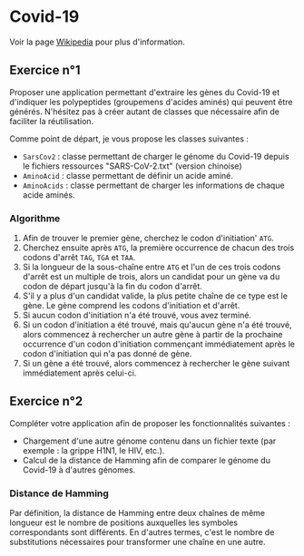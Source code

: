 # Covid-19

Voir la page [Wikipedia](https://fr.wikipedia.org/wiki/Code_génétique) pour plus d'information. 

## Exercice n°1
Proposer une application permettant d'extraire les gènes du Covid-19 et d'indiquer les polypeptides 
(groupemens d'acides aminés) qui peuvent être générés. N'hésitez pas à créer autant de classes que 
nécessaire afin de faciliter la réutilisation.

Comme point de départ, je vous propose les classes suivantes :

- `SarsCov2` : classe permettant de charger le génome du Covid-19 depuis le fichiers ressources "SARS-CoV-2.txt" (version chinoise)
- `AminoAcid` : classe permettant de définir un acide aminé.
- `AminoAcids` : classe permettant de charger les informations de chaque acide aminés. 

### Algorithme
1. Afin de trouver le premier gène, cherchez le codon d'initiation' `ATG`.
2. Cherchez ensuite après `ATG`, la première occurrence de chacun des trois codons d'arrêt `TAG`, `TGA` et `TAA`.
3. Si la longueur de la sous-chaîne entre `ATG` et l'un de ces trois codons d'arrêt est un multiple de trois, alors un candidat pour un gène va du codon de départ jusqu'à la fin du codon d'arrêt.
3. S'il y a plus d'un candidat valide, la plus petite chaîne de ce type est le gène. Le gène comprend les codons d'initiation et d'arrêt.
4. Si aucun codon d'initiation n'a été trouvé, vous avez terminé.
5. Si un codon d'initiation a été trouvé, mais qu'aucun gène n'a été trouvé, alors commencez à rechercher un autre gène à partir de la prochaine occurrence d'un codon d'initiation commençant immédiatement après le codon d'initiation qui n'a pas donné de gène.
6. Si un gène a été trouvé, alors commencez à rechercher le gène suivant immédiatement après celui-ci.

## Exercice n°2
Compléter votre application afin de proposer les fonctionnalités suivantes :
- Chargement d'une autre génome contenu dans un fichier texte (par exemple : la grippe H1N1, le HIV, etc.).
- Calcul de la distance de Hamming afin de comparer le génome du Covid-19 à d'autres génomes. 

### Distance de Hamming
Par définition, la distance de Hamming entre deux chaînes de même longueur est le nombre de positions auxquelles 
les symboles correspondants sont différents. En d'autres termes, c'est le nombre de substitutions nécessaires 
pour transformer une chaîne en une autre. 


